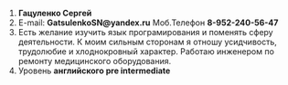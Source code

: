 1. __Гацуленко Сергей__
2. E-mail: __GatsulenkoSN@yandex.ru__
Моб.Телефон __8-952-240-56-47__
3. Есть желание изучить язык програмирования и поменять сферу деятельности. К моим сильным сторонам я отношу усидчивость, трудолюбие и хлоднокровный характер. Работаю инженером по ремонту медицинского оборудования.
4. Уровень __английского pre intermediate__